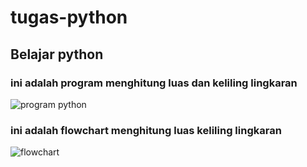 # tugas-python
## Belajar python

### ini adalah program menghitung luas dan keliling lingkaran
![program python](https://user-images.githubusercontent.com/89309155/139415928-a7e31ab8-6937-4a0f-9fe5-b9b7ff86f7a4.jpg)

### ini adalah flowchart menghitung luas keliling lingkaran
![flowchart](https://user-images.githubusercontent.com/89309155/139416595-683afcf7-5c01-44f4-9b1b-df492abd9165.jpg)
